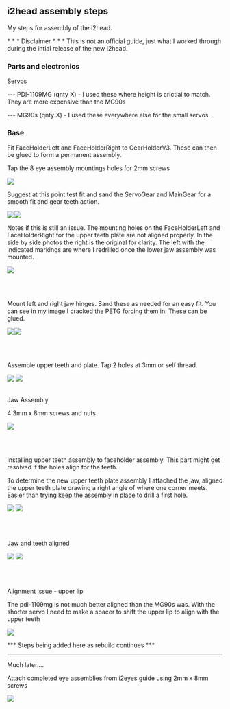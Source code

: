 <!DOCTYPE html>
<html>
<head>
</head>
<body>

<h2>i2head assembly steps</h2>
<p>My steps for assembly of the i2head. </p>
<p>* * * Disclaimer * * *  This is not an official guide, just what I worked through during the intial release of the new i2head.</p>

<h3>Parts and electronics</h3>
<p>Servos</p>
<p>--- PDI-1109MG (qnty X) - I used these where height is crictial to match. They are more expensive than the MG90s</p>
<p>--- MG90s (qnty X)  - I used these everywhere else for the small servos.</p>


<h3>Base</h3>

<p>Fit FaceHolderLeft and FaceHolderRight to GearHolderV3.  These can then be glued to form a permanent assembly. </p>
<p>Tap the 8 eye assembly mountings holes for 2mm screws</p>

<a href="images/base-step1.jpg"><img src="images/base-step1s.jpg"></a>

<p>Suggest at this point test fit and sand the ServoGear and MainGear for a smooth fit and gear teeth action.</p>

<a href="images/base-step2-gears.jpg"><img src="images/base-step2-gearss.jpg"></a><a href="images/base-step2-gears1.jpg"><img src="images/base-step2-gears1s.jpg"></a>
<p></p>


<p>Notes if this is still an issue.  The mounting holes on the FaceHolderLeft and FaceHolderRight for the upper teeth plate are not aligned properly.  In the side by side photos the right is the original for clarity. The left with the indicated markings are where I redrilled once the lower jaw assembly was mounted.  

<a href="images/upper-teeth-mounting-hole-issue.jpg"><img src="images/upper-teeth-mounting-hole-issues.jpg"></a>

<br>
<br>
<p>Mount left and right jaw hinges. Sand these as needed for an easy fit. You can see in my image I cracked the PETG forcing them in.  These can be glued.</p>
<a href="images/jaw-hinges.jpg"><img src="images/jaw-hingess.jpg></a>


<BR><BR>


<p>Mount the upper lip servo PDI-1109MG.  This is another location where the MG90s servo is too tall and the offsets the upperlip piece too much.</p>

<a href="images/upper-lip-servo.jpg"><img src="images/upper-lip-servos.jpg"></a>

<BR>
<BR>
<p>Assemble upper teeth and plate. Tap 2 holes at 3mm or self thread.</p>

<a href="images/upper-teeth.jpg"><img src="images/upper-teeths.jpg"></a>
<a href="images/upper-teeth-assembled.jpg"><img src="images/upper-teeth-assembleds.jpg"></a>
<br><BR>
<p>Jaw Assembly</p>
<p>4 3mm x 8mm screws and nuts</p>
<a href="images/jaw-and-lower-teeth-assembled.jpg"><img src="images/jaw-and-lower-teeth-assembleds.jpg"></a>

<br><BR>
<p>Installing upper teeth assembly to faceholder assembly. This part might get resolved if the holes align for the teeth.<p>
<p>To determine the new upper teeth plate assembly I attached the jaw, aligned the upper teeth plate drawing a right angle of where one corner meets.  Easier than trying keep the assembly in place to drill a first hole.  </p>
<a href="upper-teeth-adjusting-holes.jpg"><img src="upper-teeth-adjusting-holess.jpg"></a>
<a href="upper-teeth-aligning.jpg"><img src="upper-teeth-alignings.jpg"></a>

<BR><BR>
<p>Jaw and teeth aligned</p>
<a href="images/jaw-and-teeth.jpg"><img src="images/jaw-and-teeths.jpg"></a>
<a href="images/jaw-and-teeth-open.jpg"><img src="images/jaw-and-teeth-opens.jpg"></a>


<br><BR>
<p>Alignment issue - upper lip</p>
<p>The pdi-1109mg is not much better aligned than the MG90s was.  With the shorter servo I need to make a spacer to shift the upper lip to align with the upper teeth</p>
<a href="images/upper-lip-align-gap.jpg"><img src="images/upper-lip-align-gaps.jpg"></a>


*** Steps being added here as rebuild continues ***
<hr>


<p>Much later....<p>

<p>Attach completed eye assemblies from i2eyes guide using 2mm x 8mm screws</p>




<a href="images/attach-eye-assembly-right.jpg"><img src="images/attach-eye-assembly-rights.jpg"></a>


</body>



</html>


